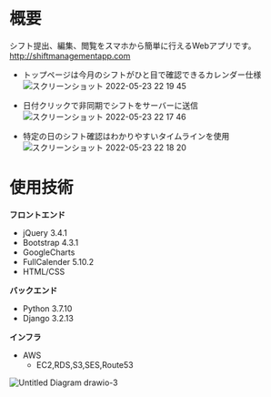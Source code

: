 # 概要
シフト提出、編集、閲覧をスマホから簡単に行えるWebアプリです。  
http://shiftmanagementapp.com  
  
- トップページは今月のシフトがひと目で確認できるカレンダー仕様
![スクリーンショット 2022-05-23 22 19 45](https://user-images.githubusercontent.com/66234583/169828627-0a3dbe51-1366-47b6-90d1-c879243eb278.png)  
  
- 日付クリックで非同期でシフトをサーバーに送信
![スクリーンショット 2022-05-23 22 17 46](https://user-images.githubusercontent.com/66234583/169828931-9b50eb76-82c1-4fe0-ad03-82edeca34d52.png)  
  
- 特定の日のシフト確認はわかりやすいタイムラインを使用
![スクリーンショット 2022-05-23 22 18 20](https://user-images.githubusercontent.com/66234583/169828999-808f107d-e428-4fc6-b665-2b2036b0b669.png)  
# 使用技術
**フロントエンド**
- jQuery 3.4.1
- Bootstrap 4.3.1
- GoogleCharts
- FullCalender 5.10.2
- HTML/CSS
  
**バックエンド**
- Python 3.7.10
- Django 3.2.13
  
**インフラ**
- AWS
    - EC2,RDS,S3,SES,Route53

![Untitled Diagram drawio-3](https://user-images.githubusercontent.com/66234583/167246404-5c10f21c-5aaf-4b73-a249-9cefec10d226.svg)